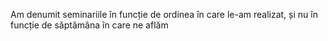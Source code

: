 Am denumit seminariile în funcție de ordinea în care le-am realizat, și nu în funcție de săptămâna în care ne aflăm
